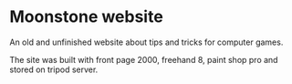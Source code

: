 # Moonstone website
An old and unfinished website about tips and tricks for computer games.

The site was built with front page 2000, freehand 8, paint shop pro and
stored on tripod server.
